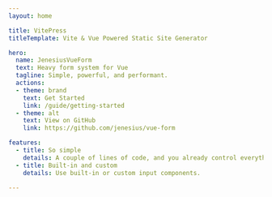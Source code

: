 ```yaml
---
layout: home

title: VitePress
titleTemplate: Vite & Vue Powered Static Site Generator

hero:
  name: JenesiusVueForm
  text: Heavy form system for Vue
  tagline: Simple, powerful, and performant.
  actions:
  - theme: brand
    text: Get Started
    link: /guide/getting-started
  - theme: alt
    text: View on GitHub
    link: https://github.com/jenesius/vue-form

features:
  - title: So simple
    details: A couple of lines of code, and you already control everything.
  - title: Built-in and custom
    details: Use built-in or custom input components.

---
```

